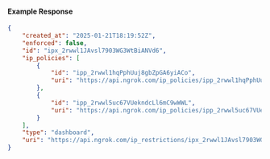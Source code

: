 <!-- Code generated for API Clients. DO NOT EDIT. -->

#### Example Response

```json
{
	"created_at": "2025-01-21T18:19:52Z",
	"enforced": false,
	"id": "ipx_2rwwl1JAvsl7903WG3WtBiANVd6",
	"ip_policies": [
		{
			"id": "ipp_2rwwl1hqPphUuj8gbZpGA6yiACo",
			"uri": "https://api.ngrok.com/ip_policies/ipp_2rwwl1hqPphUuj8gbZpGA6yiACo"
		},
		{
			"id": "ipp_2rwwl5uc67VUekndcLl6mC9wWWL",
			"uri": "https://api.ngrok.com/ip_policies/ipp_2rwwl5uc67VUekndcLl6mC9wWWL"
		}
	],
	"type": "dashboard",
	"uri": "https://api.ngrok.com/ip_restrictions/ipx_2rwwl1JAvsl7903WG3WtBiANVd6"
}
```
